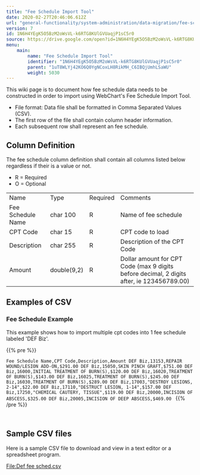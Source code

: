```yaml
---
title: "Fee Schedule Import Tool"
date: 2020-02-27T20:46:06.612Z
url: "general-functionality/system-administration/data-migration/fee-schedule-import-tool.html"
version: 7
id: 1N6H4YEgK5O5BzM2oWsVL-k6RTG8KUlGVUaqjP1sC5r0
source: https://drive.google.com/open?id=1N6H4YEgK5O5BzM2oWsVL-k6RTG8KUlGVUaqjP1sC5r0
menu:
    main:
        name: "Fee Schedule Import Tool"
        identifier: "1N6H4YEgK5O5BzM2oWsVL-k6RTG8KUlGVUaqjP1sC5r0"
        parent: "1uT8WLYj42KO6Q0YgNCoxLH8RikMH_C6IBQjUmhLSaWU"
        weight: 5030
---
```

This wiki page is to document how fee schedule data needs to be constructed in order to import using WebChart's Fee Schedule Import Tool.

* File format: Data file shall be formatted in Comma Separated Values (CSV).
* The first row of the file shall contain column header information.
* Each subsequent row shall represent an fee schedule.

## Column Definition

The fee schedule column definition shall contain all columns listed below regardless if their is a value or not.

* R = Required
* O = Optional

<table>
  <tr>
    <td>
Name    </td>
    <td>
Type    </td>
    <td>
Required    </td>
    <td>
Comments    </td>
  </tr>
  <tr>
    <td>
Fee Schedule Name    </td>
    <td>
char 100    </td>
    <td>
R    </td>
    <td>
Name of fee schedule    </td>
  </tr>
  <tr>
    <td>
CPT Code    </td>
    <td>
char 15    </td>
    <td>
R    </td>
    <td>
CPT code to load    </td>
  </tr>
  <tr>
    <td>
Description    </td>
    <td>
char 255    </td>
    <td>
R    </td>
    <td>
Description of the CPT Code    </td>
  </tr>
  <tr>
    <td>
Amount    </td>
    <td>
double(9,2)    </td>
    <td>
R    </td>
    <td>
Dollar amount for CPT Code (max 9 digits before decimal, 2 digits after, ie 123456789.00)    </td>
  </tr>
</table>

## Examples of CSV

### Fee Schedule Example

This example shows how to import multiple cpt codes into 1 fee schedule labeled 'DEF Biz'.



{{% pre %}}

` Fee Schedule Name,CPT Code,Description,Amount DEF Biz,13153,REPAIR WOUND/LESION ADD-ON,$291.00 DEF Biz,15050,SKIN PINCH GRAFT,$751.00 DEF Biz,16000,INITIAL TREATMENT OF BURN(S),$120.00 DEF Biz,16020,TREATMENT OF BURN(S),$143.00 DEF Biz,16025,TREATMENT OF BURN(S),$245.00 DEF Biz,16030,TREATMENT OF BURN(S),$289.00 DEF Biz,17003,"DESTROY LESIONS, 2-14",$22.00 DEF Biz,17110,"DESTRUCT LESION, 1-14",$157.00 DEF Biz,17250,"CHEMICAL CAUTERY, TISSUE",$119.00 DEF Biz,20000,INCISION OF ABSCESS,$325.00 DEF Biz,20005,INCISION OF DEEP ABSCESS,$469.00 
`
{{% /pre %}}


` 
`
## Sample CSV files

Here is a sample CSV file to download and view in a text editor or a spreadsheet program.

[File:Def fee sched.csv](https://miewiki.med-web.com/wiki/index.php/File:Def_fee_sched.csv)

